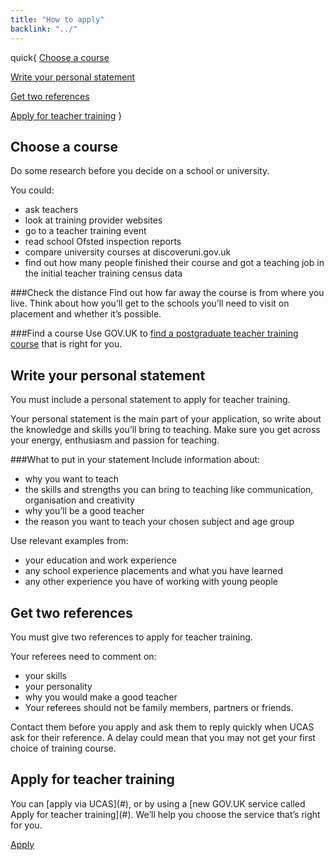 ```yaml
---
title: "How to apply"
backlink: "../"
---
```


quick{
  [Choose a course](#choose-a-course)

  [Write your personal statement](#write-your-personal-statement)

  [Get two references](#get-two-references)

  [Apply for teacher training](#apply-for-teacher-training)
}

<h2 id="choose-a-course" class="stand-out">Choose a course</h2>
Do some research before you decide on a school or university.

You could:

  - ask teachers
  - look at training provider websites
  - go to a teacher training event
  - read school Ofsted inspection reports
  - compare university courses at discoveruni.gov.uk
  - find out how many people finished their course and got a teaching job in the initial teacher training census data

###Check the distance
Find out how far away the course is from where you live. Think about how you’ll get to the schools you’ll need to visit on placement and whether it’s possible.

###Find a course
Use GOV.UK to [find a postgraduate teacher training course](#) that is right for you.

<h2 id="write-your-personal-statement" class="stand-out">Write your personal statement</h2>
You must include a personal statement to apply for teacher training.

Your personal statement is the main part of your application, so write about the knowledge and skills you’ll bring to teaching. Make sure you get across your energy, enthusiasm and passion for teaching.

###What to put in your statement
Include information about:

  - why you want to teach
  - the skills and strengths you can bring to teaching like communication, organisation and creativity
  - why you’ll be a good teacher
  - the reason you want to teach your chosen subject and age group

Use relevant examples from:

  - your education and work experience
  - any school experience placements and what you have learned
  - any other experience you have of working with young people

<h2 id="get-two-references" class="stand-out">Get two references</h2>
You must give two references to apply for teacher training.

Your referees need to comment on:

  - your skills
  - your personality
  - why you would make a good teacher
  - Your referees should not be family members, partners or friends.

Contact them before you apply and ask them to reply quickly when UCAS ask for their reference. A delay could mean that you may not get your first choice of training course.

<h2 id="apply-for-teacher-training" class="stand-out">Apply for teacher training</h2>
You can [apply via UCAS](#), or by using a [new GOV.UK service called Apply for teacher training](#). We’ll help you choose the service that’s right for you.

[Apply](# "external")
